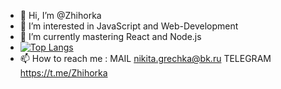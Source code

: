 - 👋 Hi, I’m @Zhihorka
- 👀 I’m interested in JavaScript and Web-Development
- 🌱 I’m currently mastering React and Node.js
- [![Top Langs](https://github-readme-stats.vercel.app/api/top-langs/?username=zhihorka)](https://github.com/zhihorka/github-readme-stats)
- 📫 How to reach me :
    MAIL
       nikita.grechka@bk.ru
    TELEGRAM
        https://t.me/Zhihorka





